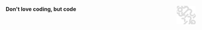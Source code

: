 **Don't love coding, but code**
<img src="https://github.com/gnlow/gnlow/blob/master/.png" align="right" width="10%">
